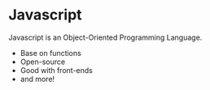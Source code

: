  # Javascript

Javascript is an Object-Oriented Programming Language.

* Base on functions
* Open-source
* Good with front-ends
* and more!

